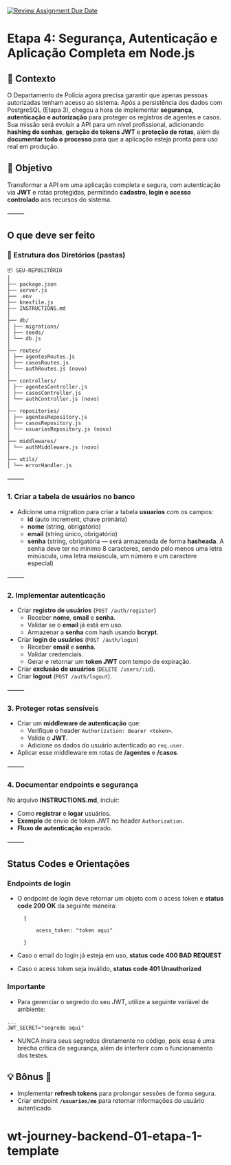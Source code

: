 [![Review Assignment Due Date](https://classroom.github.com/assets/deadline-readme-button-22041afd0340ce965d47ae6ef1cefeee28c7c493a6346c4f15d667ab976d596c.svg)](https://classroom.github.com/a/rskcst-g)

# Etapa 4: Segurança, Autenticação e Aplicação Completa em Node.js

## 🧩 Contexto

O Departamento de Polícia agora precisa garantir que apenas pessoas autorizadas tenham acesso ao sistema. Após a persistência dos dados com PostgreSQL (Etapa 3), chegou a hora de implementar **segurança, autenticação e autorização** para proteger os registros de agentes e casos.  
Sua missão será evoluir a API para um nível profissional, adicionando **hashing de senhas**, **geração de tokens JWT** e **proteção de rotas**, além de **documentar todo o processo** para que a aplicação esteja pronta para uso real em produção.

## 🎯 Objetivo

Transformar a API em uma aplicação completa e segura, com autenticação via **JWT** e rotas protegidas, permitindo **cadastro, login e acesso controlado** aos recursos do sistema.

⸻

## O que deve ser feito

### 📁 Estrutura dos Diretórios (pastas)

```
📦 SEU-REPOSITÓRIO
│
├── package.json
├── server.js
├── .env
├── knexfile.js
├── INSTRUCTIONS.md
│
├── db/
│ ├── migrations/
│ ├── seeds/
│ └── db.js
│
├── routes/
│ ├── agentesRoutes.js
│ ├── casosRoutes.js
│ └── authRoutes.js (novo)
│
├── controllers/
│ ├── agentesController.js
│ ├── casosController.js
│ └── authController.js (novo)
│
├── repositories/
│ ├── agentesRepository.js
│ ├── casosRepository.js
│ └── usuariosRepository.js (novo)
│
├── middlewares/
│ └── authMiddleware.js (novo)
│
├── utils/
│ └── errorHandler.js
```

⸻

### 1. Criar a tabela de usuários no banco

- Adicione uma migration para criar a tabela **usuarios** com os campos:
    - **id** (auto increment, chave primária)
    - **nome** (string, obrigatório)
    - **email** (string único, obrigatório)
    - **senha** (string, obrigatória — será armazenada de forma **hasheada**. A senha deve ter no mínimo 8 caracteres, sendo pelo menos uma letra minúscula, uma letra maiúscula, um número e um caractere especial)

⸻

### 2. Implementar autenticação

- Criar **registro de usuários** (`POST /auth/register`)
    - Receber **nome**, **email** e **senha**.
    - Validar se o **email** já está em uso.
    - Armazenar a **senha** com hash usando **bcrypt**.
- Criar **login de usuários** (`POST /auth/login`)
    - Receber **email** e **senha**.
    - Validar credenciais.
    - Gerar e retornar um **token JWT** com tempo de expiração.
- Criar **exclusão de usuários** (`DELETE /users/:id`).
- Criar **logout** (`POST /auth/logout`).

⸻

### 3. Proteger rotas sensíveis

- Criar um **middleware de autenticação** que:
    - Verifique o header `Authorization: Bearer <token>`.
    - Valide o **JWT**.
    - Adicione os dados do usuário autenticado ao `req.user`.
- Aplicar esse middleware em rotas de **/agentes** e **/casos**.

⸻

### 4. Documentar endpoints e segurança

No arquivo **INSTRUCTIONS.md**, incluir:

- Como **registrar** e **logar** usuários.
- **Exemplo** de envio de token JWT no header `Authorization`.
- **Fluxo de autenticação** esperado.

⸻

## Status Codes e Orientações

### Endpoints de login

- O endpoint de login deve retornar um objeto com o acess token e **status code 200 OK** da seguinte maneira:

    ```
      {

          acess_token: "token aqui"

      }
    ```

- Caso o email do login já esteja em uso, **status code 400 BAD REQUEST**
- Caso o acess token seja inválido, **status code 401 Unauthorized**

### Importante

- Para gerenciar o segredo do seu JWT, utilize a seguinte variável de ambiente:

```.env
...
JWT_SECRET="segredo aqui"
```

- NUNCA insira seus segredos diretamente no código, pois essa é uma brecha crítica de segurança, além de interferir com o funcionamento dos testes.

## 💡 Bônus 🌟

- Implementar **refresh tokens** para prolongar sessões de forma segura.
- Criar endpoint **`/usuarios/me`** para retornar informações do usuário autenticado.

# wt-journey-backend-01-etapa-1-template
